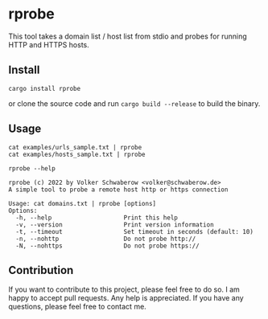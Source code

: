 # rprobe

This tool takes a domain list / host list from stdio and probes for running HTTP and HTTPS hosts.

## Install

````
cargo install rprobe
````
or clone the source code and run `cargo build --release` to build the binary.

## Usage

````
cat examples/urls_sample.txt | rprobe
cat examples/hosts_sample.txt | rprobe
````

````
rprobe --help

rprobe (c) 2022 by Volker Schwaberow <volker@schwaberow.de>
A simple tool to probe a remote host http or https connection

Usage: cat domains.txt | rprobe [options]
Options:
  -h, --help                    Print this help
  -v, --version                 Print version information
  -t, --timeout                 Set timeout in seconds (default: 10)
  -n, --nohttp                  Do not probe http://
  -N, --nohttps                 Do not probe https://
````

## Contribution 

If you want to contribute to this project, please feel free to do so. I am happy to accept pull requests. Any help is appreciated. If you have any questions, please feel free to contact me.
